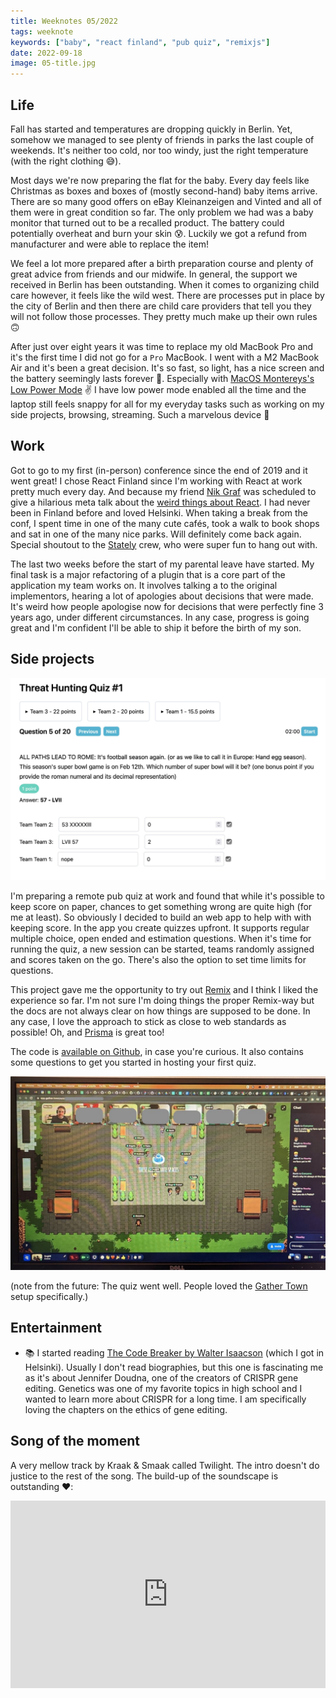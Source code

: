 ```yaml
---
title: Weeknotes 05/2022
tags: weeknote
keywords: ["baby", "react finland", "pub quiz", "remixjs"]
date: 2022-09-18
image: 05-title.jpg
---
```


## Life

Fall has started and temperatures are dropping quickly in Berlin. Yet, somehow we managed to see plenty of friends in parks the last couple of weekends. It's neither too cold, nor too windy, just the right temperature (with the right clothing 😅).

Most days we're now preparing the flat for the baby. Every day feels like Christmas as boxes and boxes of (mostly second-hand) baby items arrive. There are so many good offers on eBay Kleinanzeigen and Vinted and all of them were in great condition so far. The only problem we had was a baby monitor that turned out to be a recalled product. The battery could potentially overheat and burn your skin 😰. Luckily we got a refund from manufacturer and were able to replace the item!

We feel a lot more prepared after a birth preparation course and plenty of great advice from friends and our midwife. In general, the support we received in Berlin has been outstanding. When it comes to organizing child care however, it feels like the wild west. There are processes put in place by the city of Berlin and then there are child care providers that tell you they will not follow those processes. They pretty much make up their own rules 🙃

After just over eight years it was time to replace my old MacBook Pro and it's the first time I did not go for a `Pro` MacBook. I went with a M2 MacBook Air and it's been a great decision. It's so fast, so light, has a nice screen and the battery seemingly lasts forever 🥰. Especially with [MacOS Montereys's Low Power Mode](https://www.apple.com/macos/monterey/) ✌️ I have low power mode enabled all the time and the laptop still feels snappy for all for my everyday tasks such as working on my side projects, browsing, streaming. Such a marvelous device 🎉

## Work

Got to go to my first (in-person) conference since the end of 2019 and it went great! I chose React Finland since I'm working with React at work pretty much every day. And because my friend [Nik Graf](https://mastodon.social/@nikgraf) was scheduled to give a hilarious meta talk about the [weird things about React](https://www.youtube.com/watch?v=25QQcPSzH8Y&list=PL-a9lBflNu2ph1J-a19LNLo3GKikBDsWZ&index=10). I had never been in Finland before and loved Helsinki. When taking a break from the conf, I spent time in one of the many cute cafés, took a walk to book shops and sat in one of the many nice parks. Will definitely come back again. Special shoutout to the [Stately](https://stately.ai/) crew, who were super fun to hang out with.

The last two weeks before the start of my parental leave have started. My final task is a major refactoring of a plugin that is a core part of the application my team works on. It involves talking a to the original implementors, hearing a lot of apologies about decisions that were made. It's weird how people apologise now for decisions that were perfectly fine 3 years ago, under different circumstances. In any case, progress is going great and I'm confident I'll be able to ship it before the birth of my son.

## Side projects

![Screenshot of the pub quiz application](./05-pubquizapp.jpg)

I'm preparing a remote pub quiz at work and found that while it's possible to keep score on paper, chances to get something wrong are quite high (for me at least). So obviously I decided to build an web app to help with with keeping score. In the app you create quizzes upfront. It supports regular multiple choice, open ended and estimation questions. When it's time for running the quiz, a new session can be started, teams randomly assigned and scores taken on the go. There's also the option to set time limits for questions.

This project gave me the opportunity to try out [Remix](https://remix.run/) and I think I liked the experience so far. I'm not sure I'm doing things the proper Remix-way but the docs are not always clear on how things are supposed to be done. In any case, I love the approach to stick as close to web standards as possible! Oh, and [Prisma](https://www.prisma.io/) is great too!

The code is [available on Github](https://github.com/janmonschke/quizzo), in case you're curious. It also contains some questions to get you started in hosting your first quiz.

![Screenshot of the gather town environment in which the quiz was held](05-pubquizgathertown.jpg)

(note from the future: The quiz went well. People loved the [Gather Town](https://www.gather.town/) setup specifically.)

## Entertainment

- 📚 I started reading [The Code Breaker by Walter Isaacson](https://openlibrary.org/books/OL32009035M/The_Code_Breaker) (which I got in Helsinki). Usually I don't read biographies, but this one is fascinating me as it's about Jennifer Doudna, one of the creators of CRISPR gene editing. Genetics was one of my favorite topics in high school and I wanted to learn more about CRISPR for a long time. I am specifically loving the chapters on the ethics of gene editing.

## Song of the moment

A very mellow track by Kraak & Smaak called Twilight. The intro doesn't do justice to the rest of the song. The build-up of the soundscape is outstanding ❤️:

<iframe width="100%" height="300" scrolling="no" frameborder="no" loading="lazy" title="Embedded song from SoundCloud" src="https://w.soundcloud.com/player/?url=https%3A//api.soundcloud.com/tracks/726190648&color=%23ff5500&auto_play=false&hide_related=false&show_comments=true&show_user=true&show_reposts=false&show_teaser=true&visual=true"></iframe>
